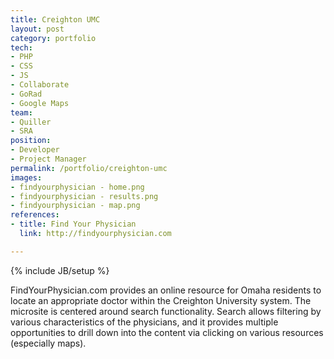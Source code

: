 ```yaml
---
title: Creighton UMC
layout: post
category: portfolio
tech:
- PHP
- CSS
- JS
- Collaborate
- GoRad
- Google Maps
team:
- Quiller
- SRA
position:
- Developer
- Project Manager
permalink: /portfolio/creighton-umc
images:
- findyourphysician - home.png
- findyourphysician - results.png
- findyourphysician - map.png
references:
- title: Find Your Physician
  link: http://findyourphysician.com

---
```

{% include JB/setup %}
<div id="node-21" class="node node-portfolio node-promoted">
  <div class="content clearfix">
    <div class="field field-name-body field-type-text-with-summary field-label-hidden"><div class="field-items"><div class="field-item even"><p>FindYourPhysician.com provides an online resource for Omaha residents to locate an appropriate doctor within the Creighton University system. The microsite is centered around search functionality. Search allows filtering by various characteristics of the physicians, and it provides multiple opportunities to drill down into the content via clicking on various resources (especially maps).</p>
</div></div></div>  </div>
</div>
